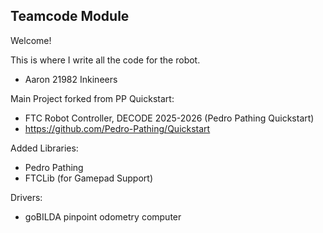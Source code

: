 ## Teamcode Module

Welcome!

This is where I write all the code for the robot.
- Aaron 21982 Inkineers

Main Project forked from PP Quickstart:
- FTC Robot Controller, DECODE 2025-2026 (Pedro Pathing Quickstart)
- https://github.com/Pedro-Pathing/Quickstart

Added Libraries:
- Pedro Pathing
- FTCLib (for Gamepad Support)

Drivers:
- goBILDA pinpoint odometry computer

